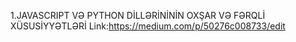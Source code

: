 1.JAVASCRIPT VƏ PYTHON DİLLƏRİNİNİN OXŞAR VƏ FƏRQLİ XÜSUSİYYƏTLƏRİ
Link:https://medium.com/p/50276c008733/edit